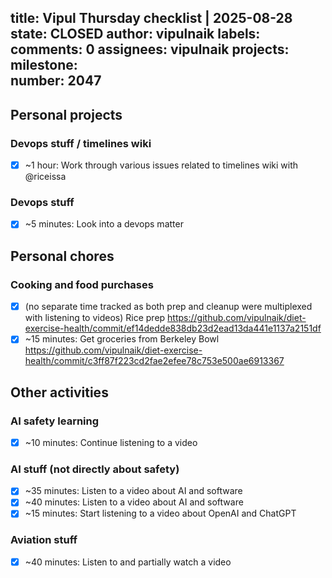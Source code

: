title:	Vipul Thursday checklist | 2025-08-28
state:	CLOSED
author:	vipulnaik
labels:	
comments:	0
assignees:	vipulnaik
projects:	
milestone:	
number:	2047
--
## Personal projects

### Devops stuff / timelines wiki

- [x] ~1 hour: Work through various issues related to timelines wiki with @riceissa

### Devops stuff

- [x] ~5 minutes: Look into a devops matter

## Personal chores

### Cooking and food purchases

- [x] (no separate time tracked as both prep and cleanup were multiplexed with listening to videos) Rice prep https://github.com/vipulnaik/diet-exercise-health/commit/ef14dedde838db23d2ead13da441e1137a2151df
- [x] ~15 minutes: Get groceries from Berkeley Bowl https://github.com/vipulnaik/diet-exercise-health/commit/c3ff87f223cd2fae2efee78c753e500ae6913367

## Other activities

### AI safety learning

- [x] ~10 minutes: Continue listening to a video

### AI stuff (not directly about safety)

- [x] ~35 minutes: Listen to a video about AI and software
- [x] ~40 minutes: Listen to a video about AI and software
- [x] ~15 minutes: Start listening to a video about OpenAI and ChatGPT

### Aviation stuff

- [x] ~40 minutes: Listen to and partially watch a video
